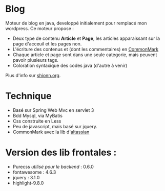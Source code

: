 # Blog
Moteur de blog en java, developpé initialement pour remplacé mon wordpress. Ce moteur propose : 
* Deux type de contenu **Article** et **Page**, les articles apparaissant sur la page d'acceuil et les pages non. 
* L'écriture des contenus et (dont les commentaires) en [CommonMark](http://commonmark.org/)
* Chaque article et page sont dans une seule categorie, mais peuvent pavoir plusieurs tags.  
* Coloration syntaxique des codes java (d'autre à venir)

Plus d'info sur [shionn.org](http://shionn.org). 

# Technique
* Basé sur Spring Web Mvc en servlet 3
* Bdd Mysql, via MyBatis
* Css construite en Less
* Peu de javascript, mais basé sur jquery. 
* CommonMark avec la lib d'[altassian](https://github.com/atlassian/commonmark-java)

# Version des lib frontales :
* Purecss _utilisé pour le backend_ : 0.6.0 
* fontawesome : 4.6.3
*	jquery : 3.1.0
* highlight-9.8.0

